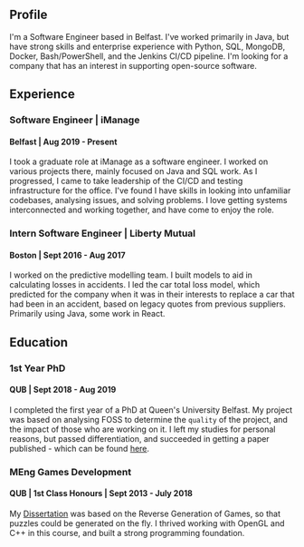## Profile
I'm a Software Engineer based in Belfast. 
I've worked primarily in Java, but have strong skills and enterprise experience with Python, SQL, MongoDB, Docker, Bash/PowerShell, and the Jenkins CI/CD pipeline.
I'm looking for a company that has an interest in supporting open-source software.

## Experience

### Software Engineer | iManage
#### Belfast | Aug 2019 - Present

I took a graduate role at iManage as a software engineer. 
I worked on various projects there, mainly focused on Java and SQL work.
As I progressed, I came to take leadership of the CI/CD and testing infrastructure for the office.
I've found I have skills in looking into unfamiliar codebases, analysing issues, and solving problems.
I love getting systems interconnected and working together, and have come to enjoy the role.

### Intern Software Engineer | Liberty Mutual
#### Boston | Sept 2016 - Aug 2017

I worked on the predictive modelling team. 
I built models to aid in calculating losses in accidents. I led the car total loss model, which predicted for the company when it was in their interests to replace a car that had been in an accident, based on legacy quotes from previous suppliers.
Primarily using Java, some work in React.

## Education

### 1st Year PhD
#### QUB | Sept 2018 - Aug 2019
I completed the first year of a PhD at Queen's University Belfast.
My project was based on analysing FOSS to determine the `quality` of the project, and the impact of those who are working on it.
I left my studies for personal reasons, but passed differentiation, and succeeded in getting a paper published - which can be found [here](docs/A_Review_into_Social_Network_Analysis_of_Open_Source_Software_Networks.pdf).

### MEng Games Development
#### QUB | 1st Class Honours | Sept 2013 - July 2018
My [Dissertation](docs/Dissertation.pdf) was based on the Reverse Generation of Games, so that puzzles could be generated on the fly. I thrived working with OpenGL and C++ in this course, and built a strong programming foundation.
